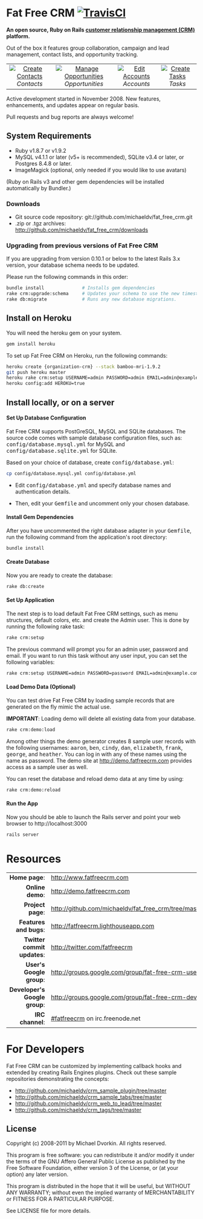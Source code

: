 # Fat Free CRM [![TravisCI](http://travis-ci.org/fatfreecrm/fat_free_crm.png?branch=master)](http://travis-ci.org/fatfreecrm/fat_free_crm)

**An open source, Ruby on Rails
[customer relationship management (CRM)](http://en.wikipedia.org/wiki/Customer_relationship_management)
platform.**

Out of the box it features group collaboration, campaign and lead management, contact lists, and opportunity tracking.

<table>
  <tr>
    <td align="center">
      <a href="http://fatfreecrm.com/images/contact_create.png" target="_blank" title="Create Contacts">
        <img src="http://fatfreecrm.com/images/contact_create_t.png" alt="Create Contacts">
      </a>
      <br />
      <em>Contacts</em>
    </td>
    <td align="center">
      <a href="http://fatfreecrm.com/images/contact_opportunity.png" target="_blank" title="Manage Opportunities">
        <img src="http://fatfreecrm.com/images/contact_opportunity_t.png" alt="Manage Opportunities">
      </a>
      <br />
      <em>Opportunities</em>
    </td>
    <td align="center">
      <a href="http://fatfreecrm.com/images/account_edit.png" target="_blank" title="Edit Accounts">
        <img src="http://fatfreecrm.com/images/account_edit_t.png" alt="Edit Accounts">
      </a>
      <br />
      <em>Accounts</em>
    </td>
    <td align="center">
      <a href="http://fatfreecrm.com/images/task_create.png" target="_blank" title="Create Tasks">
        <img src="http://fatfreecrm.com/images/task_create_t.png" alt="Create Tasks">
      </a>
      <br />
      <em>Tasks</em>
    </td>
  </tr>
</table>

Active development started in November 2008.
New features, enhancements, and updates appear on regular basis.

Pull requests and bug reports are always welcome!

## System Requirements

* Ruby v1.8.7 or v1.9.2
* MySQL v4.1.1 or later (v5+ is recommended), SQLite v3.4 or later, or Postgres 8.4.8 or later.
* ImageMagick (optional, only needed if you would like to use avatars)

(Ruby on Rails v3 and other gem dependencies will be installed automatically by Bundler.)


### Downloads

* Git source code repository: git://github.com/michaeldv/fat_free_crm.git
* .zip or .tgz archives: http://github.com/michaeldv/fat_free_crm/downloads


### Upgrading from previous versions of Fat Free CRM

If you are upgrading from version 0.10.1 or below to the latest Rails 3.x version, your database schema
needs to be updated.

Please run the following commands in this order:

```bash
bundle install              # Installs gem dependencies
rake crm:upgrade:schema     # Updates your schema to use the new timestamped migrations
rake db:migrate             # Runs any new database migrations.
```

## Install on Heroku

You will need the heroku gem on your system.

```bash
gem install heroku
```

To set up Fat Free CRM on Heroku, run the following commands:

```bash
heroku create {organization-crm} --stack bamboo-mri-1.9.2
git push heroku master
heroku rake crm:setup USERNAME=admin PASSWORD=admin EMAIL=admin@example.com
heroku config:add HEROKU=true
```

## Install locally, or on a server

#### Set Up Database Configuration

Fat Free CRM supports PostGreSQL, MySQL and SQLite databases. The source code comes with
sample database configuration files, such as: <tt>config/database.mysql.yml</tt>
for MySQL and <tt>config/database.sqlite.yml</tt> for SQLite.

Based on your choice of database, create <tt>config/database.yml</tt>:

```bash
cp config/database.mysql.yml config/database.yml
```

* Edit <tt>config/database.yml</tt> and specify database names and authentication details.

* Then, edit your <tt>Gemfile</tt> and uncomment only your chosen database.

#### Install Gem Dependencies

After you have uncommented the right database adapter in your <tt>Gemfile</tt>,
run the following command from the application's root directory:

```bash
bundle install
```

#### Create Database

Now you are ready to create the database:

```bash
rake db:create
```

#### Set Up Application

The next step is to load default Fat Free CRM settings, such as menu structures,
default colors, etc. and create the Admin user. This is done by running the
following rake task:

```bash
rake crm:setup
```

The previous command will prompt you for an admin user, password and email.
If you want to run this task without any user input, you can set the following variables:

```bash
rake crm:setup USERNAME=admin PASSWORD=password EMAIL=admin@example.com
```

#### Load Demo Data (Optional)

You can test drive Fat Free CRM by loading sample records that are generated
on the fly mimic the actual use.

**IMPORTANT**: Loading demo will delete all existing data from your database.

```bash
rake crm:demo:load
```

Among other things the demo generator creates 8 sample user records with the
following usernames: <tt>aaron</tt>, <tt>ben</tt>, <tt>cindy</tt>, <tt>dan</tt>,
<tt>elizabeth</tt>, <tt>frank</tt>, <tt>george</tt>, and <tt>heather</tt>.
You can log in with any of these names using the name as password.
The demo site at http://demo.fatfreecrm.com provides access as a sample user as well.

You can reset the database and reload demo data at any time by using:

```bash
rake crm:demo:reload
```

#### Run the App

Now you should be able to launch the Rails server and point your web browser
to http://localhost:3000

```bash
rails server
```

# Resources

|||
|-----------------------------------:|:--------------------------|
|                 **Home page**: | http://www.fatfreecrm.com |
|               **Online demo**: | http://demo.fatfreecrm.com |
|              **Project page**: | http://github.com/michaeldv/fat_free_crm/tree/master |
|         **Features and bugs**: | http://fatfreecrm.lighthouseapp.com |
|    **Twitter commit updates**: | http://twitter.com/fatfreecrm |
|       **User's Google group**: | http://groups.google.com/group/fat-free-crm-users |
|  **Developer's Google group**: | http://groups.google.com/group/fat-free-crm-dev |
|               **IRC channel**: | [#fatfreecrm](http://webchat.freenode.net/) on irc.freenode.net |


# For Developers

Fat Free CRM can be customized by implementing callback hooks and extended by
creating Rails Engines plugins. Check out these sample repositories demonstrating
the concepts:

* http://github.com/michaeldv/crm_sample_plugin/tree/master
* http://github.com/michaeldv/crm_sample_tabs/tree/master
* http://github.com/michaeldv/crm_web_to_lead/tree/master
* http://github.com/michaeldv/crm_tags/tree/master


## License

Copyright (c) 2008-2011 by Michael Dvorkin. All rights reserved.

This program is free software: you can redistribute it and/or modify it
under the terms of the GNU Affero General Public License as published by
the Free Software Foundation, either version 3 of the License, or (at your
option) any later version.

This program is distributed in the hope that it will be useful, but WITHOUT
ANY WARRANTY; without even the implied warranty of MERCHANTABILITY or FITNESS
FOR A PARTICULAR PURPOSE.

See LICENSE file for more details.

